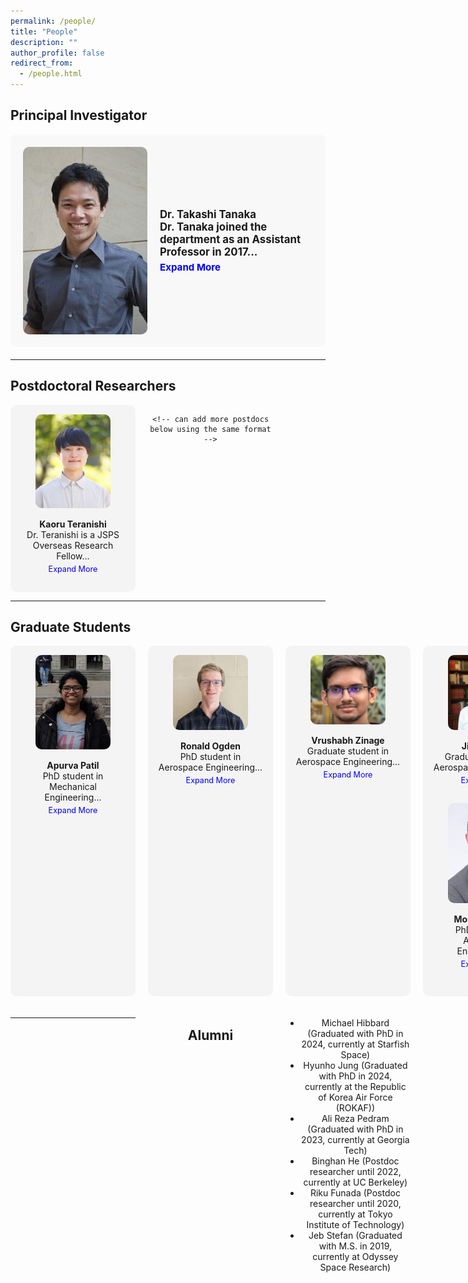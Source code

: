 ```yaml
---
permalink: /people/
title: "People"
description: ""
author_profile: false
redirect_from: 
  - /people.html
---
```


<style>
.grid-container {
    display: grid;
    gap: 20px;
    justify-content: center;
}

.principal-investigator {
    display: flex;
    align-items: center;
    font-size: 1.2em;
    font-weight: bold;
    background-color: #f8f8f8;
    padding: 20px;
    border-radius: 10px;
    margin-bottom: 20px;
}

.principal-investigator img {
    width: 200px;
    height: auto;
    border-radius: 10px;
    margin-right: 20px;
}

.postdocs-grid {
    display: grid;
    grid-template-columns: repeat(3, minmax(200px, 1fr));
    gap: 20px;
    text-align: center;
}

.graduate-grid {
    display: grid;
    grid-template-columns: repeat(4, minmax(200px, 1fr));
    gap: 20px;
    text-align: center;
}

.person-box {
    background: #f4f4f4;
    padding: 15px;
    border-radius: 10px;
    text-align: center;
}

.person-box img {
    width: 120px;
    height: auto;
    border-radius: 10px;
}

.read-more {
    color: blue;
    cursor: pointer;
    font-size: 0.9em;
    display: block;
    margin-top: 5px;
}

.full-bio {
    display: none;
    font-size: 0.9em;
}
</style>

<script>
function toggleBio(id) {
    var shortBio = document.getElementById("short-" + id);
    var fullBio = document.getElementById("full-" + id);
    var button = document.getElementById("btn-" + id);

    if (fullBio.style.display === "none") {
        fullBio.style.display = "block";
        shortBio.style.display = "none";
        button.innerText = "Show Less";
    } else {
        fullBio.style.display = "none";
        shortBio.style.display = "inline";
        button.innerText = "Expand More";
    }
}
</script>

## Principal Investigator
<div class="principal-investigator">
  <img src="/images/tanaka-199x300.jpg" alt="profile image">
  <p>
    <strong>Dr. Takashi Tanaka</strong><br>
    <span id="short-tanaka">Dr. Tanaka joined the department as an Assistant Professor in 2017...</span>
    <span id="full-tanaka" class="full-bio">
      Before moving to UT, he held a postdoctoral researcher position at KTH Royal Institute of Technology, Sweden. From 2012 to 2015, he was a postdoctoral associate at MIT, USA. Dr. Tanaka received his M.S. and Ph.D. degrees in Aerospace Engineering from UIUC, USA, in 2009 and 2012, respectively. Prior to his graduate studies, he received his B.S. degree in Aerospace Engineering from the University of Tokyo, Japan. Dr. Tanaka is a recipient of the IEEE CDC best student paper award in 2011.
    </span>
    <span id="btn-tanaka" class="read-more" onclick="toggleBio('tanaka')">Expand More</span>
  </p>
</div>

---

## Postdoctoral Researchers
<div class="postdocs-grid">
  <div class="person-box">
    <img src="/images/profile_zoom-1-240x300.png" alt="profile image">
    <p>
      <strong>Kaoru Teranishi</strong><br>
      <span id="short-kaoru">Dr. Teranishi is a JSPS Overseas Research Fellow...</span>
      <span id="full-kaoru" class="full-bio">
        of the Japan Society for the Promotion of Science and a Research Affiliate Postdoctoral in the Oden Institute for Computational Engineering and Sciences at UT Austin. He received his Ph.D. in mechanical and intelligent systems engineering from the University of Electro-Communications, Tokyo, Japan, in 2024. <a href="https://kaoruteranishi.xyz/">Website</a>
      </span>
      <span id="btn-kaoru" class="read-more" onclick="toggleBio('kaoru')">Expand More</span>
    </p>
  </div>

    <!-- can add more postdocs below using the same format -->
</div>

---

## Graduate Students
<div class="graduate-grid">

  <div class="person-box">
    <img src="/images/apurva.jpg" alt="profile image">
    <p><strong>Apurva Patil</strong><br>
      <span id="short-apurva">PhD student in Mechanical Engineering...</span>
      <span id="full-apurva" class="full-bio">
        My research interests lie in robotics, path-planning, and perception. I completed my bachelor's from College of Engineering Pune in India. In my free time, I enjoy swimming and listening to music. <a href="https://patil-apurva.github.io/portfolio/">Website</a>
      </span>
      <span id="btn-apurva" class="read-more" onclick="toggleBio('apurva')">Expand More</span>
    </p>
  </div>

  <div class="person-box">
    <img src="/images/ronnie.jpg" alt="profile image">
    <p><strong>Ronald Ogden</strong><br>
      <span id="short-ronnie">PhD student in Aerospace Engineering...</span>
      <span id="full-ronnie" class="full-bio">
        My research interests include event-based estimation and stochastic control. Prior to coming to UT, I was a flight test engineer at Wisk Aero, where I tested autonomous eVTOL aircraft. In my free time, I enjoy climbing, language learning, and puzzle solving.
      </span>
      <span id="btn-ronnie" class="read-more" onclick="toggleBio('ronnie')">Expand More</span>
    </p>
  </div>

  <div class="person-box">
    <img src="/images/vrushab.jpg" alt="profile image">
    <p><strong>Vrushabh Zinage</strong><br>
      <span id="short-vrushab">Graduate student in Aerospace Engineering...</span>
      <span id="full-vrushab" class="full-bio">
        My research interests lie in the intersection of robotics, motion planning, and control theory. Prior to joining UT, I completed my Bachelor's in Aerospace Engineering from IIT Madras in India. In my free time, I enjoy watching cricket, listening to music, stargazing, and watching movies.
      </span>
      <span id="btn-vrushab" class="read-more" onclick="toggleBio('vrushab')">Expand More</span>
    </p>
  </div>

  <div class="person-box">
    <img src="/images/jihoon.jpeg" alt="profile image">
  <p><strong>Jihoon Suh</strong><br>
    <span id="short-jihoon">Graduate student in Aerospace Engineering...</span>
    <span id="full-jihoon" class="full-bio">
      I am a PhD student in the Department of Aerospace Engineering at the University of Texas at Austin. My current research is on encrypted control, where the objective is to protect the privacy of sensitive data such as personal, financial, or strategically valuable information while they are being processed by a control system. I completed my Bachelor's at UT Austin, and I served in the US Army for 6 years as a member of MAVNI. In my free time, I enjoy playing Tennis, camping, and stargazing. <a href="https://jsuh9.github.io/">Website</a>
    </span>
    <span id="btn-jihoon" class="read-more" onclick="toggleBio('jihoon')">Expand More</span>
  </p>

  <div class="person-box">
    <img src="/images/moses.jpg" alt="profile image">
    <p><strong>Moses Hansen</strong><br>
      <span id="short-moses">PhD student in Aerospace Engineering...</span>
      <span id="full-moses" class="full-bio">
        My research interests include leveraging deep reinforcement learning methods as well as classical control theory to optimize decision-making in competitive, multi-agent scenarios. In my spare time, I enjoy hiking, being outdoors, and cooking.
      </span>
      <span id="btn-moses" class="read-more" onclick="toggleBio('moses')">Expand More</span>
    </p>
  </div>
    <!-- can add more postdocs below using the same format -->
</div>

---

## Alumni
<div class="alumni">
  <ul>
    <li>Michael Hibbard (Graduated with PhD in 2024, currently at Starfish Space)</li>
    <li>Hyunho Jung (Graduated with PhD in 2024, currently at the Republic of Korea Air Force (ROKAF))</li>
    <li>Ali Reza Pedram (Graduated with PhD in 2023, currently at Georgia Tech)</li>
    <li>Binghan He (Postdoc researcher until 2022, currently at UC Berkeley)</li>
    <li>Riku Funada (Postdoc researcher until 2020, currently at Tokyo Institute of Technology)</li>
    <li>Jeb Stefan (Graduated with M.S. in 2019, currently at Odyssey Space Research)</li>
  </ul>
</div>
